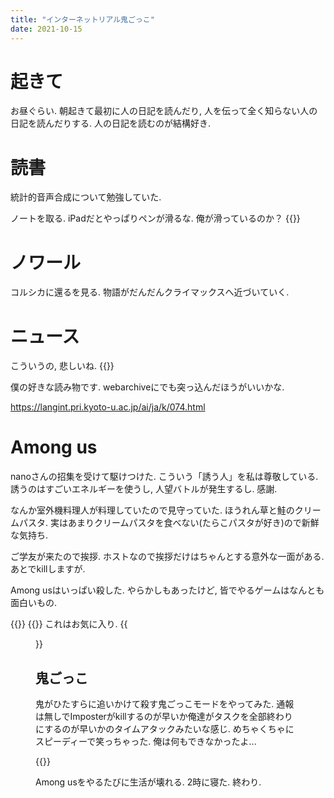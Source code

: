 ```yaml
---
title: "インターネットリアル鬼ごっこ"
date: 2021-10-15
---
```


# 起きて
お昼ぐらい. 朝起きて最初に人の日記を読んだり, 人を伝って全く知らない人の日記を読んだりする. 人の日記を読むのが結構好き.
# 読書
統計的音声合成について勉強していた. 

ノートを取る. iPadだとやっぱりペンが滑るな. 俺が滑っているのか？
{{<tweet user="dango_bot" id="1448959671402860547">}}

# ノワール
コルシカに還るを見る. 物語がだんだんクライマックスへ近づいていく.
# ニュース
こういうの, 悲しいね.
{{<tweet user="dango_bot" id="1448865408719618055">}}

僕の好きな読み物です. webarchiveにでも突っ込んだほうがいいかな.

https://langint.pri.kyoto-u.ac.jp/ai/ja/k/074.html

# Among us
nanoさんの招集を受けて駆けつけた. こういう「誘う人」を私は尊敬している. 誘うのはすごいエネルギーを使うし, 人望バトルが発生するし. 感謝.

なんか室外機料理人が料理していたので見守っていた. ほうれん草と鮭のクリームパスタ. 実はあまりクリームパスタを食べない(たらこパスタが好き)ので新鮮な気持ち.

ご学友が来たので挨拶. ホストなので挨拶だけはちゃんとする意外な一面がある. あとでkillしますが.

Among usはいっぱい殺した. やらかしもあったけど, 皆でやるゲームはなんとも面白いもの.

{{<tweet user="dango_bot" id="1449052408663855110">}}
{{<tweet user="dango_bot" id="1449003745489031171">}}
これはお気に入り.
{{<figure src="/media/2021-10-15-DNG.jpeg" alt="DNG">}}


## 鬼ごっこ
鬼がひたすらに追いかけて殺す鬼ごっこモードをやってみた. 通報は無しでImposterがkillするのが早いか俺達がタスクを全部終わりにするのが早いかのタイムアタックみたいな感じ. めちゃくちゃにスピーディーで笑っちゃった. 俺は何もできなかったよ...

{{<tweet user="dango_bot" id="1449252340444250115">}}

Among usをやるたびに生活が壊れる. 2時に寝た. 終わり.
